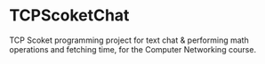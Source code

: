 # TCPScoketChat
TCP Scoket programming project for text chat &amp; performing math operations and fetching time, for the Computer Networking course.

